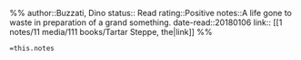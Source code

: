 %%
author::Buzzati, Dino
status:: Read
rating::Positive
notes::A life gone to waste in preparation of a grand something.
date-read::20180106
link:: [[1 notes/11 media/111 books/Tartar Steppe, the|link]]
%%

`=this.notes`